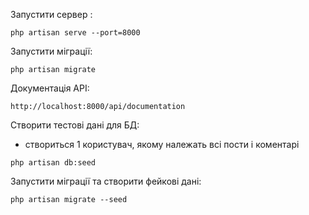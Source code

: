 
Запустити сервер :
```angular2html
php artisan serve --port=8000
```

Запустити міграції:
```angular2html
php artisan migrate
```

Документація API:
```angular2html
http://localhost:8000/api/documentation
```

Створити тестові дані для БД:  
 - створиться 1 користувач, якому належать всі пости і коментарі
```angular2html
php artisan db:seed
```

Запустити міграції та створити фейкові дані:
```angular2html
php artisan migrate --seed
```
